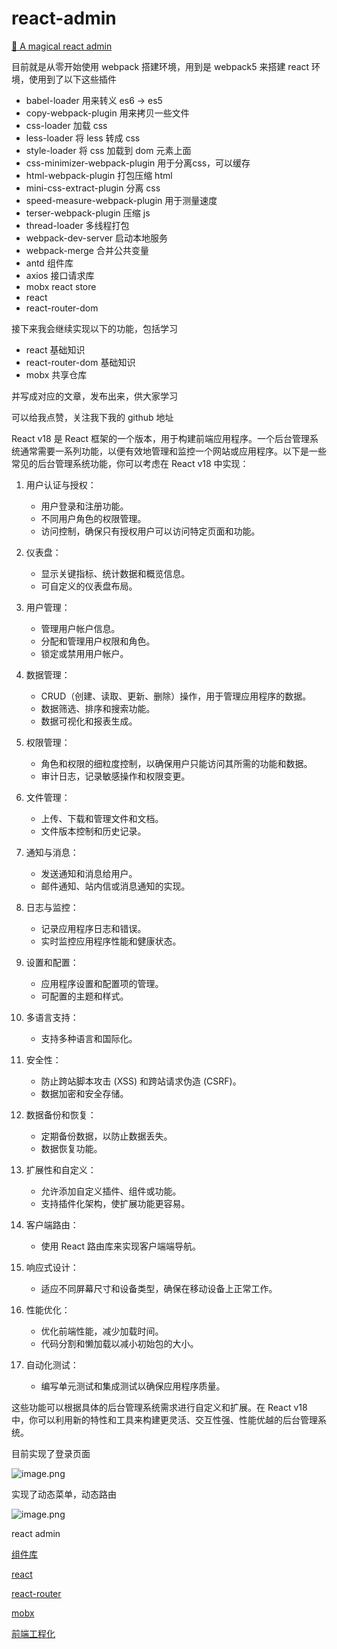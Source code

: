 # react-admin

[🎉 A magical react admin](https://github.com/KenNaNa/react-admin/tree/main)

目前就是从零开始使用 webpack 搭建环境，用到是 webpack5 来搭建 react 环境，使用到了以下这些插件

- babel-loader 用来转义 es6 -> es5
- copy-webpack-plugin 用来拷贝一些文件
- css-loader 加载 css
- less-loader 将 less 转成 css
- style-loader 将 css 加载到 dom 元素上面
- css-minimizer-webpack-plugin 用于分离css，可以缓存
- html-webpack-plugin 打包压缩 html
- mini-css-extract-plugin 分离 css
- speed-measure-webpack-plugin 用于测量速度
- terser-webpack-plugin 压缩 js
- thread-loader 多线程打包
- webpack-dev-server 启动本地服务
- webpack-merge 合并公共变量
- antd 组件库
- axios 接口请求库
- mobx react store
- react
- react-router-dom

接下来我会继续实现以下的功能，包括学习

- react 基础知识
- react-router-dom 基础知识
- mobx 共享仓库

并写成对应的文章，发布出来，供大家学习

可以给我点赞，关注我下我的 github 地址


React v18 是 React 框架的一个版本，用于构建前端应用程序。一个后台管理系统通常需要一系列功能，以便有效地管理和监控一个网站或应用程序。以下是一些常见的后台管理系统功能，你可以考虑在 React v18 中实现：

1. 用户认证与授权：
   - 用户登录和注册功能。
   - 不同用户角色的权限管理。
   - 访问控制，确保只有授权用户可以访问特定页面和功能。

2. 仪表盘：
   - 显示关键指标、统计数据和概览信息。
   - 可自定义的仪表盘布局。

3. 用户管理：
   - 管理用户帐户信息。
   - 分配和管理用户权限和角色。
   - 锁定或禁用用户帐户。

4. 数据管理：
   - CRUD（创建、读取、更新、删除）操作，用于管理应用程序的数据。
   - 数据筛选、排序和搜索功能。
   - 数据可视化和报表生成。

5. 权限管理：
   - 角色和权限的细粒度控制，以确保用户只能访问其所需的功能和数据。
   - 审计日志，记录敏感操作和权限变更。

6. 文件管理：
   - 上传、下载和管理文件和文档。
   - 文件版本控制和历史记录。

7. 通知与消息：
   - 发送通知和消息给用户。
   - 邮件通知、站内信或消息通知的实现。

8. 日志与监控：
   - 记录应用程序日志和错误。
   - 实时监控应用程序性能和健康状态。

9. 设置和配置：
   - 应用程序设置和配置项的管理。
   - 可配置的主题和样式。

10. 多语言支持：
    - 支持多种语言和国际化。

11. 安全性：
    - 防止跨站脚本攻击 (XSS) 和跨站请求伪造 (CSRF)。
    - 数据加密和安全存储。

12. 数据备份和恢复：
    - 定期备份数据，以防止数据丢失。
    - 数据恢复功能。

13. 扩展性和自定义：
    - 允许添加自定义插件、组件或功能。
    - 支持插件化架构，使扩展功能更容易。

14. 客户端路由：
    - 使用 React 路由库来实现客户端端导航。

15. 响应式设计：
    - 适应不同屏幕尺寸和设备类型，确保在移动设备上正常工作。

16. 性能优化：
    - 优化前端性能，减少加载时间。
    - 代码分割和懒加载以减小初始包的大小。

17. 自动化测试：
    - 编写单元测试和集成测试以确保应用程序质量。

这些功能可以根据具体的后台管理系统需求进行自定义和扩展。在 React v18 中，你可以利用新的特性和工具来构建更灵活、交互性强、性能优越的后台管理系统。

目前实现了登录页面


![image.png](https://p6-juejin.byteimg.com/tos-cn-i-k3u1fbpfcp/314359715706443085e0c1afb34cf0ec~tplv-k3u1fbpfcp-jj-mark:0:0:0:0:q75.image#?w=1339&h=601&s=837380&e=png&b=f6efec)

实现了动态菜单，动态路由


![image.png](https://p6-juejin.byteimg.com/tos-cn-i-k3u1fbpfcp/44409e6565864da9b2ca13ebda4694ea~tplv-k3u1fbpfcp-jj-mark:0:0:0:0:q75.image#?w=1352&h=587&s=46386&e=png&b=ffffff)

react admin

[组件库](https://ant.design/docs/react/getting-started-cn)

[react](https://react.dev/)

[react-router](https://reactrouter.com/en/main)

[mobx](https://juejin.cn/post/6985871185049452580)


[前端工程化](https://juejin.cn/post/7111922283681153038?searchId=20230928235758D2B65B5CFA0E66F85297#heading-31)

